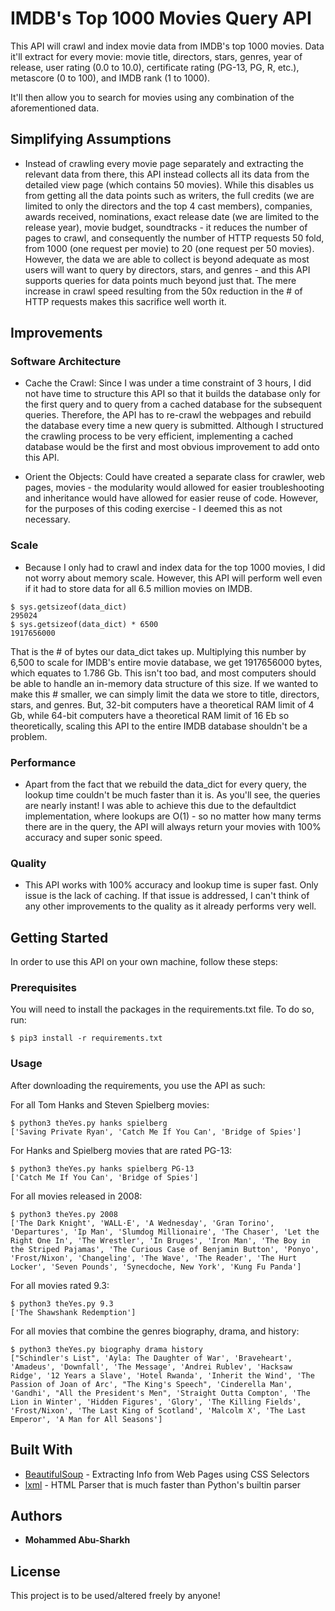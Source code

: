 # IMDB's Top 1000 Movies Query API

This API will crawl and index movie data from IMDB's top 1000 movies. Data it'll extract for every movie: movie title, directors, stars, genres, year of release, user rating (0.0 to 10.0), certificate rating (PG-13, PG, R, etc.), metascore (0 to 100), and IMDB rank (1 to 1000).

It'll then allow you to search for movies using any combination of the aforementioned data.

## Simplifying Assumptions

* Instead of crawling every movie page separately and extracting the relevant data from there, this API instead collects all its data from the detailed view page (which contains 50 movies). While this disables us from getting all the data points such as writers, the full credits (we are limited to only the directors and the top 4 cast members), companies, awards received, nominations, exact release date (we are limited to the release year), movie budget, soundtracks - it reduces the number of pages to crawl, and consequently the number of HTTP requests 50 fold, from 1000 (one request per movie) to 20 (one request per 50 movies). However, the data we are able to collect is beyond adequate as most users will want to query by directors, stars, and genres - and this API supports queries for data points much beyond just that. The mere increase in crawl speed resulting from the 50x reduction in the # of HTTP requests makes this sacrifice well worth it.

## Improvements

### Software Architecture

* Cache the Crawl: Since I was under a time constraint of 3 hours, I did not have time to structure this API so that it builds the database only for the first query and to query from a cached database for the subsequent queries. Therefore, the API has to re-crawl the webpages and rebuild the database every time a new query is submitted. Although I structured the crawling process to be very efficient, implementing a cached database would be the first and most obvious improvement to add onto this API.

* Orient the Objects: Could have created a separate class for crawler, web pages, movies - the modularity would allowed for easier troubleshooting and inheritance would have allowed for easier reuse of code. However, for the purposes of this coding exercise - I deemed this as not necessary.

### Scale

* Because I only had to crawl and index data for the top 1000 movies, I did not worry about memory scale. However, this API will perform well even if it had to store data for all 6.5 million movies on IMDB.
```
$ sys.getsizeof(data_dict)
295024
$ sys.getsizeof(data_dict) * 6500
1917656000
```
That is the # of bytes our data_dict takes up. Multiplying this number by 6,500 to scale for IMDB's entire movie database, we get 1917656000 bytes, which equates to 1.786 Gb. This isn't too bad, and most computers should be able to handle an in-memory data structure of this size. If we wanted to make this # smaller, we can simply limit the data we store to title, directors, stars, and genres. But, 32-bit computers have a theoretical RAM limit of 4 Gb, while 64-bit computers have a theoretical RAM limit of 16 Eb so theoretically, scaling this API to the entire IMDB database shouldn't be a problem.

### Performance

* Apart from the fact that we rebuild the data_dict for every query, the lookup time couldn't be much faster than it is. As you'll see, the queries are nearly instant! I was able to achieve this due to the defaultdict implementation, where lookups are O(1) - so no matter how many terms there are in the query, the API will always return your movies with 100% accuracy and super sonic speed.

### Quality

* This API works with 100% accuracy and lookup time is super fast. Only issue is the lack of caching. If that issue is addressed, I can't think of any other improvements to the quality as it already performs very well.

## Getting Started

In order to use this API on your own machine, follow these steps:

### Prerequisites

You will need to install the packages in the requirements.txt file. To do so, run:

```
$ pip3 install -r requirements.txt
```

### Usage

After downloading the requirements, you use the API as such:

For all Tom Hanks and Steven Spielberg movies:
```
$ python3 theYes.py hanks spielberg
['Saving Private Ryan', 'Catch Me If You Can', 'Bridge of Spies']
```
For Hanks and Spielberg movies that are rated PG-13:
```
$ python3 theYes.py hanks spielberg PG-13
['Catch Me If You Can', 'Bridge of Spies']
```
For all movies released in 2008:
```
$ python3 theYes.py 2008
['The Dark Knight', 'WALL·E', 'A Wednesday', 'Gran Torino', 'Departures', 'Ip Man', 'Slumdog Millionaire', 'The Chaser', 'Let the Right One In', 'The Wrestler', 'In Bruges', 'Iron Man', 'The Boy in the Striped Pajamas', 'The Curious Case of Benjamin Button', 'Ponyo', 'Frost/Nixon', 'Changeling', 'The Wave', 'The Reader', 'The Hurt Locker', 'Seven Pounds', 'Synecdoche, New York', 'Kung Fu Panda']
```
For all movies rated 9.3:
```
$ python3 theYes.py 9.3
['The Shawshank Redemption']
```
For all movies that combine the genres biography, drama, and history:
```
$ python3 theYes.py biography drama history
["Schindler's List", 'Ayla: The Daughter of War', 'Braveheart', 'Amadeus', 'Downfall', 'The Message', 'Andrei Rublev', 'Hacksaw Ridge', '12 Years a Slave', 'Hotel Rwanda', 'Inherit the Wind', 'The Passion of Joan of Arc', "The King's Speech", 'Cinderella Man', 'Gandhi', "All the President's Men", 'Straight Outta Compton', 'The Lion in Winter', 'Hidden Figures', 'Glory', 'The Killing Fields', 'Frost/Nixon', 'The Last King of Scotland', 'Malcolm X', 'The Last Emperor', 'A Man for All Seasons']
```


## Built With

* [BeautifulSoup](https://www.crummy.com/software/BeautifulSoup/bs4/doc/) - Extracting Info from Web Pages using CSS Selectors
* [lxml](https://lxml.de/) - HTML Parser that is much faster than Python's builtin parser

## Authors

* **Mohammed Abu-Sharkh**

## License

This project is to be used/altered freely by anyone!
